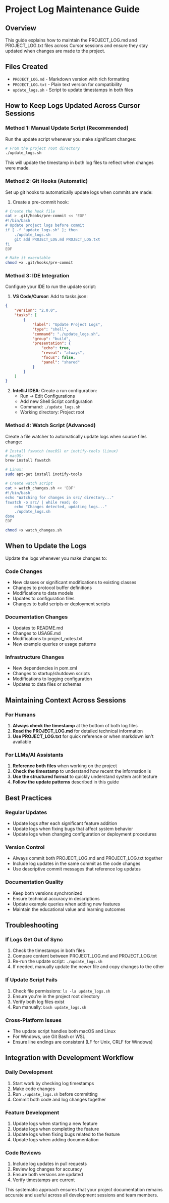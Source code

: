 # Project Log Maintenance Guide

## Overview
This guide explains how to maintain the PROJECT_LOG.md and PROJECT_LOG.txt files across Cursor sessions and ensure they stay updated when changes are made to the project.

## Files Created
- `PROJECT_LOG.md` - Markdown version with rich formatting
- `PROJECT_LOG.txt` - Plain text version for compatibility
- `update_logs.sh` - Script to update timestamps in both files

## How to Keep Logs Updated Across Cursor Sessions

### Method 1: Manual Update Script (Recommended)
Run the update script whenever you make significant changes:

```bash
# From the project root directory
./update_logs.sh
```

This will update the timestamp in both log files to reflect when changes were made.

### Method 2: Git Hooks (Automatic)
Set up git hooks to automatically update logs when commits are made:

1. Create a pre-commit hook:
```bash
# Create the hook file
cat > .git/hooks/pre-commit << 'EOF'
#!/bin/bash
# Update project logs before commit
if [ -f "update_logs.sh" ]; then
    ./update_logs.sh
    git add PROJECT_LOG.md PROJECT_LOG.txt
fi
EOF

# Make it executable
chmod +x .git/hooks/pre-commit
```

### Method 3: IDE Integration
Configure your IDE to run the update script:

1. **VS Code/Cursor**: Add to tasks.json:
```json
{
    "version": "2.0.0",
    "tasks": [
        {
            "label": "Update Project Logs",
            "type": "shell",
            "command": "./update_logs.sh",
            "group": "build",
            "presentation": {
                "echo": true,
                "reveal": "always",
                "focus": false,
                "panel": "shared"
            }
        }
    ]
}
```

2. **IntelliJ IDEA**: Create a run configuration:
   - Run → Edit Configurations
   - Add new Shell Script configuration
   - Command: `./update_logs.sh`
   - Working directory: Project root

### Method 4: Watch Script (Advanced)
Create a file watcher to automatically update logs when source files change:

```bash
# Install fswatch (macOS) or inotify-tools (Linux)
# macOS:
brew install fswatch

# Linux:
sudo apt-get install inotify-tools

# Create watch script
cat > watch_changes.sh << 'EOF'
#!/bin/bash
echo "Watching for changes in src/ directory..."
fswatch -o src/ | while read; do
    echo "Changes detected, updating logs..."
    ./update_logs.sh
done
EOF

chmod +x watch_changes.sh
```

## When to Update the Logs

Update the logs whenever you make changes to:

### Code Changes
- New classes or significant modifications to existing classes
- Changes to protocol buffer definitions
- Modifications to data models
- Updates to configuration files
- Changes to build scripts or deployment scripts

### Documentation Changes
- Updates to README.md
- Changes to USAGE.md
- Modifications to project_notes.txt
- New example queries or usage patterns

### Infrastructure Changes
- New dependencies in pom.xml
- Changes to startup/shutdown scripts
- Modifications to logging configuration
- Updates to data files or schemas

## Maintaining Context Across Sessions

### For Humans
1. **Always check the timestamp** at the bottom of both log files
2. **Read the PROJECT_LOG.md** for detailed technical information
3. **Use PROJECT_LOG.txt** for quick reference or when markdown isn't available

### For LLMs/AI Assistants
1. **Reference both files** when working on the project
2. **Check the timestamp** to understand how recent the information is
3. **Use the structured format** to quickly understand system architecture
4. **Follow the update patterns** described in this guide

## Best Practices

### Regular Updates
- Update logs after each significant feature addition
- Update logs when fixing bugs that affect system behavior
- Update logs when changing configuration or deployment procedures

### Version Control
- Always commit both PROJECT_LOG.md and PROJECT_LOG.txt together
- Include log updates in the same commit as the code changes
- Use descriptive commit messages that reference log updates

### Documentation Quality
- Keep both versions synchronized
- Ensure technical accuracy in descriptions
- Update example queries when adding new features
- Maintain the educational value and learning outcomes

## Troubleshooting

### If Logs Get Out of Sync
1. Check the timestamps in both files
2. Compare content between PROJECT_LOG.md and PROJECT_LOG.txt
3. Re-run the update script: `./update_logs.sh`
4. If needed, manually update the newer file and copy changes to the other

### If Update Script Fails
1. Check file permissions: `ls -la update_logs.sh`
2. Ensure you're in the project root directory
3. Verify both log files exist
4. Run manually: `bash update_logs.sh`

### Cross-Platform Issues
- The update script handles both macOS and Linux
- For Windows, use Git Bash or WSL
- Ensure line endings are consistent (LF for Unix, CRLF for Windows)

## Integration with Development Workflow

### Daily Development
1. Start work by checking log timestamps
2. Make code changes
3. Run `./update_logs.sh` before committing
4. Commit both code and log changes together

### Feature Development
1. Update logs when starting a new feature
2. Update logs when completing the feature
3. Update logs when fixing bugs related to the feature
4. Update logs when adding documentation

### Code Reviews
1. Include log updates in pull requests
2. Review log changes for accuracy
3. Ensure both versions are updated
4. Verify timestamps are current

This systematic approach ensures that your project documentation remains accurate and useful across all development sessions and team members.
